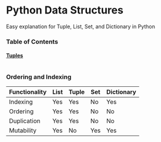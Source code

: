 # Python Data Structures
Easy explanation for Tuple, List, Set, and Dictionary in Python

### Table of Contents

#### [Tuples](https://github.com/psumitcode/python-data-structures/blob/main/Tuples.md)

#

### Ordering and Indexing

| Functionality | List | Tuple | Set | Dictionary |
| --- | --- | --- | --- | --- |
| Indexing | Yes | Yes | No | Yes |
| Ordering | Yes | Yes | No | No |
| Duplication | Yes | Yes | No | No |
| Mutability | Yes | No | Yes | Yes |



